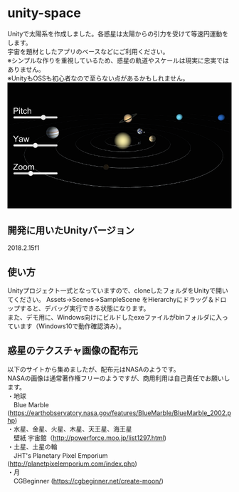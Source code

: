 # unity-space
Unityで太陽系を作成しました。各惑星は太陽からの引力を受けて等速円運動をします。  
宇宙を題材としたアプリのベースなどにご利用ください。  
※シンプルな作りを重視しているため、惑星の軌道やスケールは現実に忠実ではありません。  
※UnityもOSSも初心者なので至らない点があるかもしれません。  
![demo](https://github.com/ronron-gh/unity-space/blob/master/demo/capture.png)

## 開発に用いたUnityバージョン  
2018.2.15f1  

## 使い方
Unityプロジェクト一式となっていますので、cloneしたフォルダをUnityで開いてください。
Assets->Scenes->SampleScene をHierarchyにドラッグ＆ドロップすると、デバッグ実行できる状態になります。  
また、デモ用に、Windows向けにビルドしたexeファイルがbinフォルダに入っています（Windows10で動作確認済み）。  

## 惑星のテクスチャ画像の配布元
以下のサイトから集めましたが、配布元はNASAのようです。  
NASAの画像は通常著作権フリーのようですが、商用利用は自己責任でお願いします。  
・地球  
　Blue Marble (https://earthobservatory.nasa.gov/features/BlueMarble/BlueMarble_2002.php)  
・水星、金星、火星、木星、天王星、海王星  
　壁紙 宇宙館（http://powerforce.moo.jp/list1297.html)  
・土星、土星の輪  
　JHT's Planetary Pixel Emporium (http://planetpixelemporium.com/index.php)  
・月  
　CGBeginner (https://cgbeginner.net/create-moon/)  

